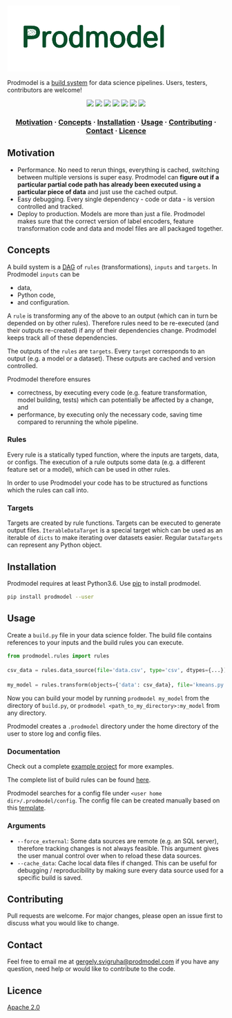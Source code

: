 ![Prodmodel](logo.png)

Prodmodel is a [build system](https://en.wikipedia.org/wiki/List_of_build_automation_software) for data science pipelines.
Users, testers, contributors are welcome!

<p align="center">
  <a href="https://pypi.org/project/prodmodel">
    <img src="https://img.shields.io/pypi/v/prodmodel.svg"></img></a>
  <a href="https://pypi.org/project/prodmodel" alt="Downloads">
    <img src="https://img.shields.io/pypi/dd/prodmodel.svg" /></a>
  <a href="https://github.com/prodmodel/prodmodel/graphs/contributors" alt="Contributors">
    <img src="https://img.shields.io/github/contributors/prodmodel/prodmodel.svg" /></a>
  <a href="https://github.com/prodmodel/prodmodel/pulse" alt="Activity">
    <img src="https://img.shields.io/github/commit-activity/m/prodmodel/prodmodel.svg" /></a>
  <a href="https://github.com/prodmodel/prodmodel/issues" alt="Issues">
    <img src="https://img.shields.io/github/issues/prodmodel/prodmodel.svg" /></a>
  <a href="https://github.com/prodmodel/prodmodel/issues?utf8=%E2%9C%93&q=is%3Aissue+is%3Aclosed" alt="Closed issues">
    <img src="https://img.shields.io/github/issues-closed/prodmodel/prodmodel.svg" /></a>
  <a href="https://github.com/prodmodel/prodmodel/pulls" alt="Pulls">
    <img src="https://img.shields.io/github/issues-pr/prodmodel/prodmodel.svg" /></a>
</p>

<h3 align="center">
  <a href="#motivation">Motivation</a>
  <span> · </span>
  <a href="#concepts">Concepts</a>
  <span> · </span>
  <a href="#installation">Installation</a>
  <span> · </span>
  <a href="#usage">Usage</a>
  <span> · </span>
  <a href="#contributing">Contributing</a>
  <span> · </span>
  <a href="#contact">Contact</a>
  <span> · </span>
  <a href="#licence">Licence</a>
</h3>

## Motivation

 * Performance. No need to rerun things, everything is cached, switching between multiple versions is super easy. Prodmodel can
   **figure out if a particular partial code path has already been executed using a particular piece of data** and just use the cached output.
 * Easy debugging. Every single dependency - code or data - is version controlled and tracked.
 * Deploy to production. Models are more than just a file. Prodmodel makes sure that the correct version of label encoders,
   feature transformation code and data and model files are all packaged together.

## Concepts

A build system is a [DAG](https://en.wikipedia.org/wiki/Directed_acyclic_graph) of `rules` (transformations), `inputs` and `targets`.
In Prodmodel `inputs` can be
 * data,
 * Python code,
 * and configuration.

A `rule` is transforming any of the above to an output (which can in turn be depended on by other rules). Therefore rules need to be
re-executed (and their outputs re-created) if any of their dependencies change. Prodmodel keeps track all of these dependencies.

The outputs of the `rules` are `targets`. Every `target` corresponds to an output (e.g. a model or a dataset). These outputs
are cached and version controlled.

Prodmodel therefore ensures
 * correctness, by executing every code (e.g. feature transformation, model building, tests) which can potentially be affected by a change, and
 * performance, by executing only the necessary code, saving time compared to rerunning the whole pipeline.

### Rules

Every rule is a statically typed function, where the inputs are targets, data, or configs. The execution of
a rule outputs some data (e.g. a different feature set or a model), which can be used in other rules.

In order to use Prodmodel your code has to be structured as functions which the rules can call into.

### Targets

Targets are created by rule functions. Targets can be executed to generate output files. `IterableDataTarget` is a special target
which can be used as an iterable of `dicts` to make iterating over datasets easier. Regular `DataTargets` can represent any
Python object.

## Installation

Prodmodel requires at least Python3.6. Use [pip](https://pip.pypa.io/en/stable/) to install prodmodel.

```bash
pip install prodmodel --user
```

## Usage

Create a `build.py` file in your data science folder. The build file contains references to your inputs and the build rules you can execute.

```python
from prodmodel.rules import rules

csv_data = rules.data_source(file='data.csv', type='csv', dtypes={...})

my_model = rules.transform(objects={'data': csv_data}, file='kmeans.py', fn='compute_kmeans')
```

Now you can build your model by running `prodmodel my_model` from the directory of `build.py`,
or `prodmodel <path_to_my_directory>:my_model` from any directory.

Prodmodel creates a `.prodmodel` directory under the home directory of the user to store log and config files.

### Documentation

Check out a complete [example project](https://github.com/prodmodel/prodmodel/tree/master/example) for more examples.

The complete list of build rules can be found [here](https://github.com/prodmodel/prodmodel/blob/master/doc/api_doc.md).

Prodmodel searches for a config file under `<user home dir>/.prodmodel/config`. The config file can be created manually
based on this [template](https://github.com/prodmodel/prodmodel/blob/master/doc/config).

### Arguments

 * `--force_external`: Some data sources are remote (e.g. an SQL server), therefore tracking changes is not always feasible.
   This argument gives the user manual control over when to reload these data sources.
 * `--cache_data`: Cache local data files if changed. This can be useful for debugging / reproducibility by making sure every
   data source used for a specific build is saved.

## Contributing
Pull requests are welcome. For major changes, please open an issue first to discuss what you would like to change.

## Contact
Feel free to email me at gergely.svigruha@prodmodel.com if you have any question, need help or would like to contribute to the code.

## Licence
[Apache 2.0](https://github.com/prodmodel/prodmodel/blob/master/LICENCE)
